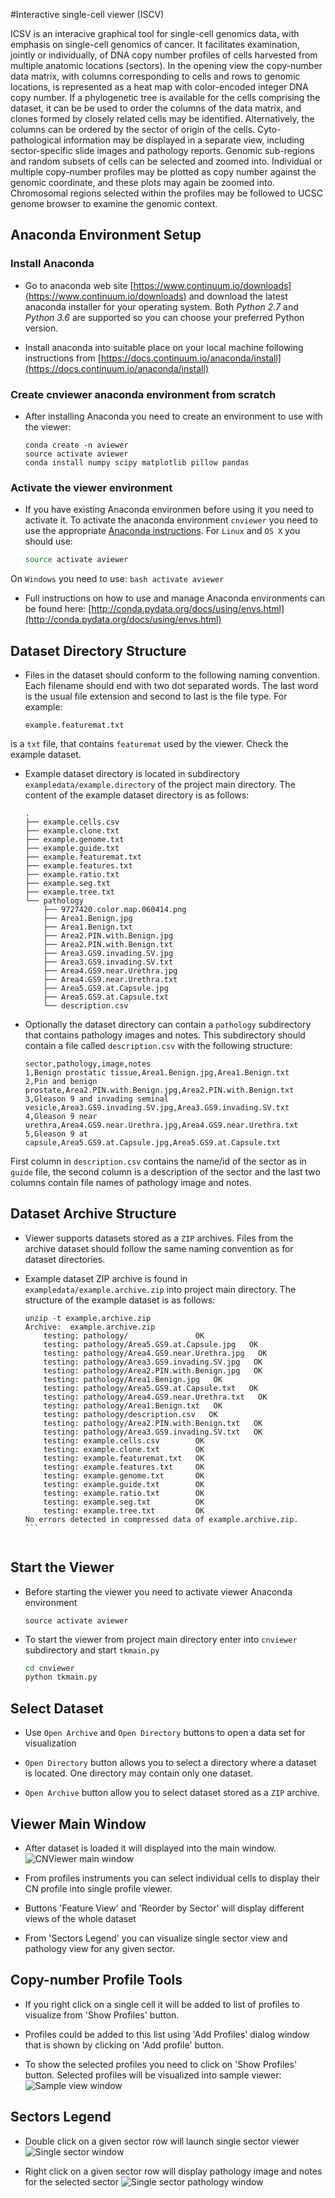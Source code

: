 #Interactive single-cell viewer (ISCV) 

ICSV is an interacive graphical tool for single-cell genomics data, with 
emphasis on single-cell genomics of cancer. It facilitates examination, jointly
or individually, of DNA copy number profiles of cells harvested from 
multiple anatomic locations (sectors). In the opening view the copy-number
data matrix, with columns corresponding to cells and rows to genomic locations,
is represented as a heat map with color-encoded integer DNA copy number. If a 
phylogenetic tree is available for the cells comprising the dataset, it can be
be used to order the columns of the data matrix, and clones formed by closely 
related cells may be identified. Alternatively, the columns 
can be ordered by the sector of origin of the cells. Cyto-pathological
information may be displayed in a separate view, including sector-specific
slide images and pathology reports. Genomic sub-regions and
random subsets of cells can be selected and zoomed into. Individual or multiple
copy-number profiles may be plotted as copy number against the genomic 
coordinate, and these plots may again be zoomed into. Chromosomal regions
selected within the profiles may be followed to UCSC genome browser to
examine the genomic context.

## Anaconda Environment Setup

### Install Anaconda 
* Go to anaconda web site 
[https://www.continuum.io/downloads](https://www.continuum.io/downloads)
and download the latest anaconda installer for your operating system. Both 
*Python 2.7* and *Python 3.6* are supported so you can choose your preferred Python
version. 

* Install anaconda into suitable place on your local machine following
instructions from 
[https://docs.continuum.io/anaconda/install](https://docs.continuum.io/anaconda/install)

### Create cnviewer anaconda environment from scratch

* After installing Anaconda you need to create an environment to use with the viewer:

    ```
    conda create -n aviewer
    source activate aviewer
    conda install numpy scipy matplotlib pillow pandas
    ```

### Activate the viewer environment

* If you have existing Anaconda environmen before using it you need to activate it.
To activate the anaconda environment `cnviewer` you need to use the appropriate 
[Anaconda instructions](http://conda.pydata.org/docs/using/envs.html#change-environments-activate-deactivate). 
For `Linux` and `OS X` you should
use:

    ```bash
    source activate aviewer
    ```
On `Windows` you need to use:
    ```bash
    activate aviewer
    ```
* Full instructions on how to use and manage Anaconda environments can be found
here: [http://conda.pydata.org/docs/using/envs.html](http://conda.pydata.org/docs/using/envs.html)

## Dataset Directory Structure

* Files in the dataset should conform to the following naming convention. Each filename
should end with two dot separated words. The last word is the usual file extension
and second to last is the file type. For example:

    ```
    example.featuremat.txt
    ```
is a `txt` file, that contains `featuremat` used by the viewer. Check the example dataset.

* Example dataset directory is located in subdirectory 
`exampledata/example.directory` of the project main directory. The content of the
example dataset directory is as follows:
    ```
    .
    ├── example.cells.csv
    ├── example.clone.txt
    ├── example.genome.txt
    ├── example.guide.txt
    ├── example.featuremat.txt
    ├── example.features.txt
    ├── example.ratio.txt
    ├── example.seg.txt
    ├── example.tree.txt
    └── pathology
        ├── 9727420.color.map.060414.png
        ├── Area1.Benign.jpg
        ├── Area1.Benign.txt
        ├── Area2.PIN.with.Benign.jpg
        ├── Area2.PIN.with.Benign.txt
        ├── Area3.GS9.invading.SV.jpg
        ├── Area3.GS9.invading.SV.txt
        ├── Area4.GS9.near.Urethra.jpg
        ├── Area4.GS9.near.Urethra.txt
        ├── Area5.GS9.at.Capsule.jpg
        ├── Area5.GS9.at.Capsule.txt
        └── description.csv
    ```

* Optionally the dataset directory can contain a `pathology` subdirectory that
contains pathology images and notes. This subdirectory should contain a file called
`description.csv` with the following structure:

    ```
    sector,pathology,image,notes
    1,Benign prostatic tissue,Area1.Benign.jpg,Area1.Benign.txt
    2,Pin and benign prostate,Area2.PIN.with.Benign.jpg,Area2.PIN.with.Benign.txt
    3,Gleason 9 and invading seminal vesicle,Area3.GS9.invading.SV.jpg,Area3.GS9.invading.SV.txt
    4,Gleason 9 near urethra,Area4.GS9.near.Urethra.jpg,Area4.GS9.near.Urethra.txt
    5,Gleason 9 at capsule,Area5.GS9.at.Capsule.jpg,Area5.GS9.at.Capsule.txt
    ```
First column in `description.csv` contains the name/id of the sector as in `guide` file, 
the second column is a description of the sector and the last two columns contain
file names of pathology image and notes.

## Dataset Archive Structure
* Viewer supports datasets stored as a `ZIP` archives. Files from the
archive dataset should follow the same naming convention as for dataset directories.

* Example dataset ZIP archive is found in `exampledata/example.archive.zip` 
into project main directory. The structure of the example dataset is as follows:

    ```
    unzip -t example.archive.zip 
    Archive:  example.archive.zip
        testing: pathology/               OK
        testing: pathology/Area5.GS9.at.Capsule.jpg   OK
        testing: pathology/Area4.GS9.near.Urethra.jpg   OK
        testing: pathology/Area3.GS9.invading.SV.jpg   OK
        testing: pathology/Area2.PIN.with.Benign.jpg   OK
        testing: pathology/Area1.Benign.jpg   OK
        testing: pathology/Area5.GS9.at.Capsule.txt   OK
        testing: pathology/Area4.GS9.near.Urethra.txt   OK
        testing: pathology/Area1.Benign.txt   OK
        testing: pathology/description.csv   OK
        testing: pathology/Area2.PIN.with.Benign.txt   OK
        testing: pathology/Area3.GS9.invading.SV.txt   OK
        testing: example.cells.csv        OK
        testing: example.clone.txt        OK
        testing: example.featuremat.txt   OK
        testing: example.features.txt     OK
        testing: example.genome.txt       OK
        testing: example.guide.txt        OK
        testing: example.ratio.txt        OK
        testing: example.seg.txt          OK
        testing: example.tree.txt         OK
    No errors detected in compressed data of example.archive.zip.    ```
    

## Start the Viewer
* Before starting the viewer you need to activate viewer Anaconda environment
    ```
    source activate aviewer
    ```

* To start the viewer from project main directory enter into `cnviewer` 
subdirectory and start `tkmain.py`

    ```bash
    cd cnviewer
    python tkmain.py
    ```

## Select Dataset

* Use `Open Archive` and `Open Directory` buttons to open a data set 
for visualization

* `Open Directory` button allows you to select a directory where a dataset is located.
One directory may contain only one dataset.

* `Open Archive` button allow you to select dataset stored as a `ZIP` archive.

## Viewer Main Window

* After dataset is loaded it will displayed into the main window.
![CNViewer main window](docs/figs/main-window.png)

* From profiles instruments you can select individual cells to display their CN profile
into single profile viewer.

* Buttons 'Feature View' and 'Reorder by Sector' will display different views of the whole
dataset

* From 'Sectors Legend' you can visualize single sector view and pathology view for
any given sector.

## Copy-number Profile Tools

* If you right click on a single cell it will be added to list of profiles to visualize
from 'Show Profiles' button.

* Profiles could be added to this list using 'Add Profiles' dialog window that is shown
by clicking on 'Add profile' button.

* To show the selected profiles you need to click on 'Show Profiles' button. Selected 
profiles will be visualized into sample viewer:
![Sample view window](docs/figs/sample-window.png)

## Sectors Legend

* Double click on a given sector row will launch single sector viewer
![Single sector window](docs/figs/single-sector-window.png)

* Right click on a given sector row will display pathology image and notes for
the selected sector
![Single sector pathology window](docs/figs/single-sector-pathology-window.png)

